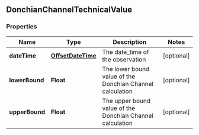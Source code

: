 
## DonchianChannelTechnicalValue

### Properties
Name | Type | Description | Notes
------------ | ------------- | ------------- | -------------
**dateTime** | [**OffsetDateTime**](OffsetDateTime.md) | The date_time of the observation |  [optional]
**lowerBound** | **Float** | The lower bound value of the Donchian Channel calculation |  [optional]
**upperBound** | **Float** | The upper bound value of the Donchian Channel calculation |  [optional]



